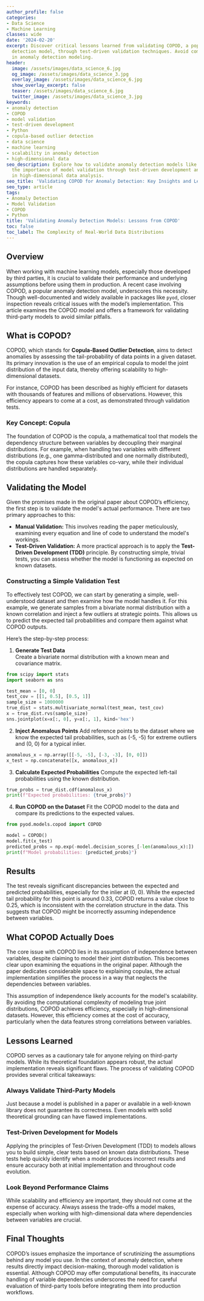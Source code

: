 ```yaml
---
author_profile: false
categories:
- Data Science
- Machine Learning
classes: wide
date: '2024-02-20'
excerpt: Discover critical lessons learned from validating COPOD, a popular anomaly
  detection model, through test-driven validation techniques. Avoid common pitfalls
  in anomaly detection modeling.
header:
  image: /assets/images/data_science_6.jpg
  og_image: /assets/images/data_science_3.jpg
  overlay_image: /assets/images/data_science_6.jpg
  show_overlay_excerpt: false
  teaser: /assets/images/data_science_6.jpg
  twitter_image: /assets/images/data_science_3.jpg
keywords:
- anomaly detection
- COPOD
- model validation
- test-driven development
- Python
- copula-based outlier detection
- data science
- machine learning
- scalability in anomaly detection
- high-dimensional data
seo_description: Explore how to validate anomaly detection models like COPOD. Learn
  the importance of model validation through test-driven development and avoid pitfalls
  in high-dimensional data analysis.
seo_title: 'Validating COPOD for Anomaly Detection: Key Insights and Lessons'
seo_type: article
tags:
- Anomaly Detection
- Model Validation
- COPOD
- Python
title: 'Validating Anomaly Detection Models: Lessons from COPOD'
toc: false
toc_label: The Complexity of Real-World Data Distributions
---
```


## Overview

When working with machine learning models, especially those developed by third parties, it is crucial to validate their performance and underlying assumptions before using them in production. A recent case involving COPOD, a popular anomaly detection model, underscores this necessity. Though well-documented and widely available in packages like `pyod`, closer inspection reveals critical issues with the model’s implementation. This article examines the COPOD model and offers a framework for validating third-party models to avoid similar pitfalls.

## What is COPOD?

COPOD, which stands for **Copula-Based Outlier Detection**, aims to detect anomalies by assessing the tail-probability of data points in a given dataset. Its primary innovation is the use of an empirical copula to model the joint distribution of the input data, thereby offering scalability to high-dimensional datasets. 

For instance, COPOD has been described as highly efficient for datasets with thousands of features and millions of observations. However, this efficiency appears to come at a cost, as demonstrated through validation tests.

### Key Concept: Copula

The foundation of COPOD is the copula, a mathematical tool that models the dependency structure between variables by decoupling their marginal distributions. For example, when handling two variables with different distributions (e.g., one gamma-distributed and one normally distributed), the copula captures how these variables co-vary, while their individual distributions are handled separately.

## Validating the Model

Given the promises made in the original paper about COPOD’s efficiency, the first step is to validate the model's actual performance. There are two primary approaches to this:

- **Manual Validation:** This involves reading the paper meticulously, examining every equation and line of code to understand the model's workings.
- **Test-Driven Validation:** A more practical approach is to apply the **Test-Driven Development (TDD)** principle. By constructing simple, trivial tests, you can assess whether the model is functioning as expected on known datasets.

### Constructing a Simple Validation Test

To effectively test COPOD, we can start by generating a simple, well-understood dataset and then examine how the model handles it. For this example, we generate samples from a bivariate normal distribution with a known correlation and inject a few outliers at strategic points. This allows us to predict the expected tail probabilities and compare them against what COPOD outputs.

Here’s the step-by-step process:

1. **Generate Test Data**  
Create a bivariate normal distribution with a known mean and covariance matrix.

```python
from scipy import stats
import seaborn as sns

test_mean = [0, 0]
test_cov = [[1, 0.5], [0.5, 1]]
sample_size = 1000000
true_dist = stats.multivariate_normal(test_mean, test_cov)
x = true_dist.rvs(sample_size)
sns.jointplot(x=x[:, 0], y=x[:, 1], kind='hex')
```

2. **Inject Anomalous Points**
Add reference points to the dataset where we know the expected tail probabilities, such as (-5, -5) for extreme outliers and (0, 0) for a typical inlier.

```python
anomalous_x = np.array([[-5, -5], [-3, -3], [0, 0]])
x_test = np.concatenate([x, anomalous_x])
```

3. **Calculate Expected Probabilities**
Compute the expected left-tail probabilities using the known distribution.

```python
true_probs = true_dist.cdf(anomalous_x)
print(f"Expected probabilities: {true_probs}")
```

4. **Run COPOD on the Dataset**
Fit the COPOD model to the data and compare its predictions to the expected values.

```python
from pyod.models.copod import COPOD

model = COPOD()
model.fit(x_test)
predicted_probs = np.exp(-model.decision_scores_[-len(anomalous_x):])
print(f"Model probabilities: {predicted_probs}")
```

## Results

The test reveals significant discrepancies between the expected and predicted probabilities, especially for the inlier at (0, 0). While the expected tail probability for this point is around 0.33, COPOD returns a value close to 0.25, which is inconsistent with the correlation structure in the data. This suggests that COPOD might be incorrectly assuming independence between variables.

## What COPOD Actually Does

The core issue with COPOD lies in its assumption of independence between variables, despite claiming to model their joint distribution. This becomes clear upon examining the equations in the original paper. Although the paper dedicates considerable space to explaining copulas, the actual implementation simplifies the process in a way that neglects the dependencies between variables.

This assumption of independence likely accounts for the model's scalability. By avoiding the computational complexity of modeling true joint distributions, COPOD achieves efficiency, especially in high-dimensional datasets. However, this efficiency comes at the cost of accuracy, particularly when the data features strong correlations between variables.

## Lessons Learned

COPOD serves as a cautionary tale for anyone relying on third-party models. While its theoretical foundation appears robust, the actual implementation reveals significant flaws. The process of validating COPOD provides several critical takeaways:

### Always Validate Third-Party Models

Just because a model is published in a paper or available in a well-known library does not guarantee its correctness. Even models with solid theoretical grounding can have flawed implementations.

### Test-Driven Development for Models

Applying the principles of Test-Driven Development (TDD) to models allows you to build simple, clear tests based on known data distributions. These tests help quickly identify when a model produces incorrect results and ensure accuracy both at initial implementation and throughout code evolution.

### Look Beyond Performance Claims

While scalability and efficiency are important, they should not come at the expense of accuracy. Always assess the trade-offs a model makes, especially when working with high-dimensional data where dependencies between variables are crucial.

## Final Thoughts

COPOD’s issues emphasize the importance of scrutinizing the assumptions behind any model you use. In the context of anomaly detection, where results directly impact decision-making, thorough model validation is essential. Although COPOD may offer computational benefits, its inaccurate handling of variable dependencies underscores the need for careful evaluation of third-party tools before integrating them into production workflows.
